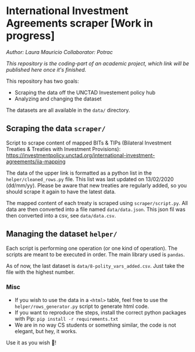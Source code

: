 # International Investment Agreements scraper [Work in progress]
*Author: Laura Mauricio*
*Collaborator: Potrac*

*This repository is the coding-part of an academic project, which link will be published here once it's finished.*

This repository has two goals:
* Scraping the data off the UNCTAD Investement policy hub
* Analyzing and changing the dataset

The datasets are all available in the `data/` directory. 

## Scraping the data `scraper/`
Script to scrape content of mapped BITs & TIPs (Bilateral Investment Treaties & Treaties with Investment Provisions):
https://investmentpolicy.unctad.org/international-investment-agreements/iia-mapping

The data of the upper link is formatted as a python list in the `helper/cleaned_rows.py` file. This list was last updated on 13/02/2020 (dd/mm/yy). Please be aware that new treaties are regularly added, so you should scrape it again to have the latest data.

The mapped content of each treaty is scraped using `scraper/script.py`. All data are then converted into a file named `data/data.json`. This json fil was then converted into a csv, see `data/data.csv`.

## Managing the dataset `helper/`
Each script is performing one operation (or one kind of operation). The scripts are meant to be executed in order. The main library used is `pandas`. 

As of now, the last dataset is `data/8-polity_vars_added.csv`. Just take the file with the highest number.

### Misc
* If you wish to use the data in a `<html>` table, feel free to use the `helper/rows_generator.py` script to generate html code. 
* If you want to reproduce the steps, install the correct python packages with Pip:
`pip install -r requirements.txt`
* We are in no way CS students or something similar, the code is not elegant, but hey, it works.

Use it as you wish 🙂!
